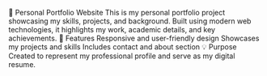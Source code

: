 💼 Personal Portfolio Website
This is my personal portfolio project showcasing my skills, projects, and background.
Built using modern web technologies, it highlights my work, academic details, and key achievements.
🔧 Features
Responsive and user-friendly design
Showcases my projects and skills
Includes contact and about section
💡 Purpose
Created to represent my professional profile and serve as my digital resume.
